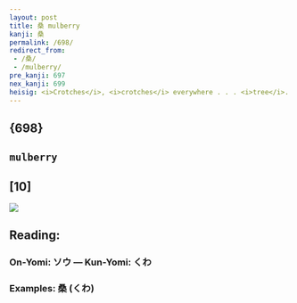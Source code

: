 ```yaml
---
layout: post
title: 桑 mulberry
kanji: 桑
permalink: /698/
redirect_from:
 - /桑/
 - /mulberry/
pre_kanji: 697
nex_kanji: 699
heisig: <i>Crotches</i>, <i>crotches</i> everywhere . . . <i>tree</i>. Hint: think of a group of children playing an original version of "Here We Go 'Round the <b>Mulberry</b> Bush."
---
```


## {698}

## `mulberry`

## [10]

<div class="stroke"><img src="E6A191.png" /></div>

## Reading:

### On-Yomi: ソウ &mdash; Kun-Yomi: くわ

### Examples: 桑 (くわ)
